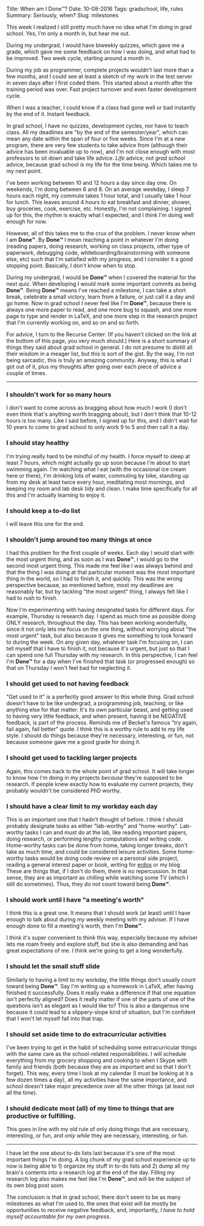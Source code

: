 Title: When am I Done™?
Date: 10-08-2016
Tags: gradschool, life, rules
Summary: Seriously, when?
Slug: milestones


This week I realized I still pretty much have no idea what I'm doing in
grad school.  Yes, I'm only a month in, but hear me out.

During my undergrad, I would have biweekly quizzes, which gave me a grade,
which gave me some feedback on how I was doing, and what had to be
improved.  Two week cycle, starting around a month in.

During my job as programmer, complete projects wouldn't last more than a
few months, and I could see at least a sketch of my work in the test server
in seven days after I first coded them.  This started about a month after
the training period was over.  Fast project turnover and even faster
development cycle.

When I was a teacher, I could know if a class had gone well or bad
instantly by the end of it.  Instant feedback.

In grad school, I have no quizzes, development cycles, nor have to teach
class.  All my deadlines are "by the end of the semester/year", which can
mean any date within the span of four or five weeks.  Since I'm at a new
program, there are very few students to take advice from (although their
advice has been invaluable up to now), and I'm not close enough with most
professors to sit down and take life advice.  *Life* advice, not *grad
school* advice, because grad school *is* my life for the time being.  Which
takes me to my next point.

I've been working between 10 and 12 hours a day since day one.  On
weekends, I'm doing between 6 and 8.  On an average weekday, I sleep 7
hours each night, my commute takes 1 hour total, and I usually take 1 hour
for lunch.  This leaves around 4 hours to eat breakfast and dinner, shower,
buy groceries, cook, exercise, etc.  Honestly, I'm not complaining.  I
signed up for this, the rhythm is exactly what I expected, and I think I'm
doing well enough for now.

However, all of this takes me to the crux of the problem.  I never know
when I am **Done™**.  By **Done™** I mean reaching a point in whatever I'm
doing (reading papers, doing research, working on class projects, other
type of paperwork, debugging code, whiteboarding/brainstorming with someone
else, etc) such that I'm satisfied with my progress, and I consider it a
good stopping point.  Basically, I don't know when to stop.

During my undergrad, I would be **Done™** when I covered the material for
the next quiz.  When developing I would mark some important commits as
being **Done™**.  Being **Done™** means I've reached a milestone, I can
take a short break, celebrate a small victory, learn from a failure, or
just call it a day and go home.  Now in grad school I never feel like I'm
**Done™**, because there is always one more paper to read, and one more bug
to squash, and one more page to type and render in LaTeX, and one more step
in the research project that I'm currently working on, and so on and so
forth.

For advice, I turn to the Recurse Center.  (If you haven't clicked on the
link at the bottom of this page, you very much should.)  Here is a short
summary of things they said about grad school in general.  I do not presume
to distill all their wisdom in a meager list, but this is sort of the gist.
By the way, I'm not being sarcastic, this is truly an amazing community.
Anyway, this is what I got out of it, plus my thoughts after going over
each piece of advice a couple of times.

---------------


### I shouldn't work for so many hours

I don't want to come across as bragging about how much I work (I don't even
think that's anything worth bragging about), but I don't think that 10-12
hours is too many.  Like I said before, I signed up for this, and I didn't
wait for 10 years to come to grad school to only work 9 to 5 and then call
it a day.


### I should stay healthy

I'm trying really hard to be mindful of my health.  I force myself to sleep
at least 7 hours, which might actually go up soon because I'm about to
start swimming again.  I'm watching what I eat (with the occasional ice
cream here or there), I'm drinking lots of water, commuting by bike,
standing up from my desk at least twice every hour, meditating most
mornings, and keeping my room and lab desk tidy and clean.  I make time
specifically for all this and I'm actually learning to enjoy it.


### I should keep a to-do list

I will leave this one for the end.


### I shouldn't jump around too many things at once

I had this problem for the first couple of weeks.  Each day I would start
with the most urgent thing, and as soon as I was **Done™**, I would go to
the second most urgent thing.  This made me feel like I was always behind
and that the thing I was doing at that particular moment was the most
important thing in the world, so I had to finish it, and quickly.  This was
the wrong perspective because, as mentioned before, most my deadlines are
reasonably far, but by tackling "the most urgent" thing, I always felt like
I had to rush to finish.

Now I'm experimenting with having designated tasks for different days.  For
example, Thursday is research day.  I spend as much time as possible doing
ONLY research, throughout the day.  This has been working wonderfully,
since it not only lets me focus on the one thing, without worrying about
"the most urgent" task, but also because it gives me something to look
forward to during the week.  On any given day, whatever task I'm focusing
on, I can tell myself that I have to finish it, not because it's urgent,
but just so that I can spend one full Thursday with my research.  In this
perspective, I can feel I'm **Done™** for a day when I've finished that
task (or progressed enough) so that on Thursday I won't feel bad for
neglecting it.


### I should get used to not having feedback

"Get used to it" is a perfectly good answer to this whole thing.  Grad
school doesn't have to be like undergrad, a programming job, teaching, or
like anything else for that matter.  It's its own particular beast, and
getting used to having very little feedback, and when present, having it be
NEGATIVE feedback, is part of the process.  Reminds me of Becket's famous
"try again, fail again, fail better" quote.  I think this is a worthy rule
to add to my life style.  I should do things because they're necessary,
interesting, or fun, not because someone gave me a good grade for doing it.


### I should get used to tackling larger projects

Again, this comes back to the whole point of grad school.  It will take
longer to know how I'm doing in my projects *because* they're supposed to
be research.  If people knew exactly how to evaluate my current projects,
they probably wouldn't be considered PhD worthy.


### I should have a clear limit to my workday each day

This is an important one that I hadn't thought of before.  I think I should
probably designate tasks as either "lab-worthy" and "home-worthy".
Lab-worthy tasks I can and must do at the lab, like reading important
papers, doing research, or performing lengthy computations and writing
code.  Home-worthy tasks can be done from home, taking longer breaks, don't
take as much time, and could be considered leisure activities.  Some
home-worthy tasks would be doing code review on a personal side project,
reading a general interest paper or book, writing for
[erdos](http://erdosnet.work/) or my blog.  These are things that, if I
don't do them, there is no repercussion.  In that sense, they are as
important as chilling while watching some TV (which I still do sometimes).
Thus, they do not count toward being **Done™**.


### I should work until I have "a meeting's worth"

I think this is a great one.  It means that I should work (at least) until
I have enough to talk about during my weekly meeting with my adviser.  If I
have enough done to fill a meeting's worth, then I'm **Done™**.

I think it's super convenient to think this way, especially because my
adviser lets me roam freely and explore stuff, but she is also demanding
and has great expectations of me.  I think we're going to get a long
wonderfully.


### I should let the small stuff slide

Similarly to having a limit to my workday, the little things don't usually
count toward being **Done™**.  Say I'm writing up a homework in LaTeX,
after having finished it successfully.  Does it really make a difference if
that one equation isn't perfectly aligned?  Does it really matter if one of
the parts of one of the questions isn't as elegant as I would like to?
This is also a dangerous one because it could lead to a slippery-slope kind
of situation, but I'm confident that I won't let myself fall into that
trap.


### I should set aside time to do extracurricular activities

I've been trying to get in the habit of scheduling some extracurricular
things with the same care as the school-related responsibilities.  I will
schedule everything from my grocery shopping and cooking to when I Skype
with family and friends (both because they are as important and so that I
don't forget).  This way, every time I look at my calendar (I must be
looking at it a few dozen times a day), all my activities have the same
importance, and school doesn't take major precedence over all the other
things (at least not all the time).


### I should dedicate most (all) of my time to things that are productive or fulfilling.

This goes in line with my old rule of only doing things that are necessary,
interesting, or fun, and *only while* they are necessary, interesting, or
fun.


---------------


I have let the one about to-do lists last because it's one of the most
important things I'm doing.  A big chunk of my grad school experience up to
now is being able to 1) organize my stuff in to-do lists and 2) dump all my
brain's contents into a research log at the end of the day.  Filling my
research log also makes me feel like I'm **Done™**, and will be the subject
of its own blog post soon.

The conclusion is that in grad school, there don't seem to be as many
milestones as what I'm used to, the ones that exist will be mostly be
opportunities to receive negative feedback, and, importantly, *I have to
hold myself accountable for my own progress.*
